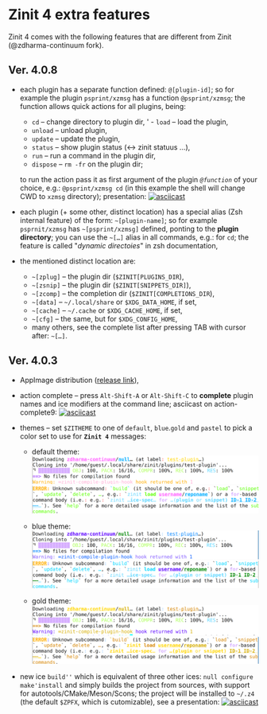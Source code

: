# Zinit 4 extra features

Zinit 4 comes with the following features that are different from Zinit (@zdharma-continuum fork).

## Ver. 4.0.8
- each plugin has a separate function defined: `@[plugin-id]`; so for example the plugin `psprint/xzmsg` has a function `@psprint/xzmsg`; the function allows quick actions for all plugins, being:
    - `cd` – change directory to plugin dir,
  '  - `load` – load the plugin,
    - `unload` – unload plugin,
    - `update` – update the plugin,
    - `status` – show plugin status (↔ zinit statuus …),
    - `run` – run a command in the plugin dir,
    - `dispose` – `rm -fr` on the plugin dir;

    to run the action pass it as first argument of the plugin *`@function`* of your choice, e.g.: `@psprint/xzmsg cd` (in this example the shell will change CWD to `xzmsg` directory); presentation: [![asciicast](https://asciinema.org/a/609154.svg)](https://asciinema.org/a/609154)
- each plugin (+ some other, distinct location) has a special alias (Zsh internal feature) of the form: `~[plugin-name]`; so for example `psprnit/xzmsg` has `~[psprint/xzmsg]` defined, ponting to the **plugin directory**; you can use the `~[…]` alias in all commands, e.g.: for `cd`; the feature is called "*dynamic directoies*" in zsh documentation,
- the mentioned distinct location are:
    - `~[zplug]` – the plugin dir (`$ZINIT[PLUGINS_DIR`),
    - `~[zsnip]` – the plugin dir (`$ZINIT[SNIPPETS_DIR]`),
    - `~[zcomp]` – the completion dir (`$ZINIT[COMPLETIONS_DIR`),
    - `~[data]` – `~/.local/share` or `$XDG_DATA_HOME`, if set,
    - `~[cache]` – `~/.cache` or `$XDG_CACHE_HOME`, if set,
    - `~[cfg]` – the same, but for `$XDG_CONFIG_HOME`,
    - many others, see the complete list after pressing TAB with cursor after: `~[…]`.

## Ver. 4.0.3
- AppImage distribution ([release link](https://github.com/psprint/Zinit-4/releases/tag/v4.0.1)),
- action complete – press `Alt-Shift-A` or `Alt-Shift-C` to **complete** plugin names and ice modifiers at the command line; asciicast on action-complete9:
  [![asciicast](https://asciinema.org/a/609096.svg)](https://asciinema.org/a/609096)
- themes – set `$ZITHEME` to one of `default`, `blue`.`gold` and `pastel` to pick a color set to use for **`Zinit 4`** messages:
    - default theme:
    ![default](https://github.com/psprint/Zinit-4/blob/main/doc/img/def-in.png?raw=true)
    ![default](https://github.com/psprint/Zinit-4/blob/main/doc/img/def-w.png?raw=true)

    - blue theme:
    ![default](https://github.com/psprint/Zinit-4/blob/main/doc/img/blue-in.png?raw=true)
    ![default](https://github.com/psprint/Zinit-4/blob/main/doc/img/blue-w.png?raw=true)

    - gold theme:
    ![default](https://github.com/psprint/Zinit-4/blob/main/doc/img/gold-in.png?raw=true)
    ![default](https://github.com/psprint/Zinit-4/blob/main/doc/img/gold-w.png?raw=true)

- new ice `build''` which is equivalent of three other ices: `null configure make'install` and simply builds the project from sources, with support for autotools/CMake/Meson/Scons; the project will be installed to `~/.z4` (the default `$ZPFX`, which is cutomizable), see a presentation: [![asciicast](https://asciinema.org/a/609101.svg)](https://asciinema.org/a/609101)

